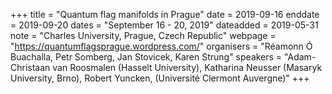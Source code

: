 +++
title = "Quantum flag manifolds in Prague"
date = 2019-09-16
enddate = 2019-09-20
dates = "September 16 - 20, 2019"
dateadded = 2019-05-31
note = "Charles University, Prague, Czech Republic"
webpage = "https://quantumflagsprague.wordpress.com/"
organisers = "Réamonn Ó Buachalla, Petr Somberg, Jan Stovicek, Karen Strung"
speakers = "Adam-Christaan van Roosmalen (Hasselt University), Katharina Neusser (Masaryk University, Brno), Robert Yuncken, (Université Clermont Auvergne)"
+++
